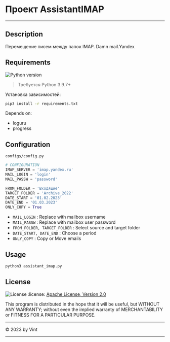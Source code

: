 
# Проект AssistantIMAP

---------------------------------------------------------

## Description

Перемещение писем между папок IMAP.
Damn mail.Yandex


## Requirements

![Python version](https://img.shields.io/badge/python-3.9%2B-blue)
> Требуется Python 3.9.7+

Установка зависимостей:
```sh
pip3 install -r requirements.txt
```
Depends on:
- loguru
- progress


## Configuration

`configs/config.py`

```python
# CONFIGURATION
IMAP_SERVER = 'imap.yandex.ru'
MAIL_LOGIN = 'login'
MAIL_PASSW = 'password'

FROM_FOLDER = 'Входящие'
TARGET_FOLDER = 'Archive_2022'
DATE_START = '01.02.2023'
DATE_END = '01.03.2023'
ONLY_COPY = True
```
- ``MAIL_LOGIN`` : Replace with mailbox username
- ``MAIL_PASSW`` : Replace with mailbox user password
- ``FROM_FOLDER, TARGET_FOLDER`` : Select source and target folder
- ``DATE_START, DATE_END`` : Choose a period
- ``ONLY_COPY`` : Copy or Move emails


## Usage

```bash
python3 assistant_imap.py
```

## License

![License](https://img.shields.io/badge/license-Apache--2.0-blue)
:license:  [Apache License, Version 2.0](https://opensource.org/licenses/Apache-2.0)

This program is distributed in the hope that it will be useful, but WITHOUT ANY WARRANTY; without even the implied warranty of MERCHANTABILITY or FITNESS FOR A PARTICULAR PURPOSE.

____

:copyright: 2023 by Vint
____

